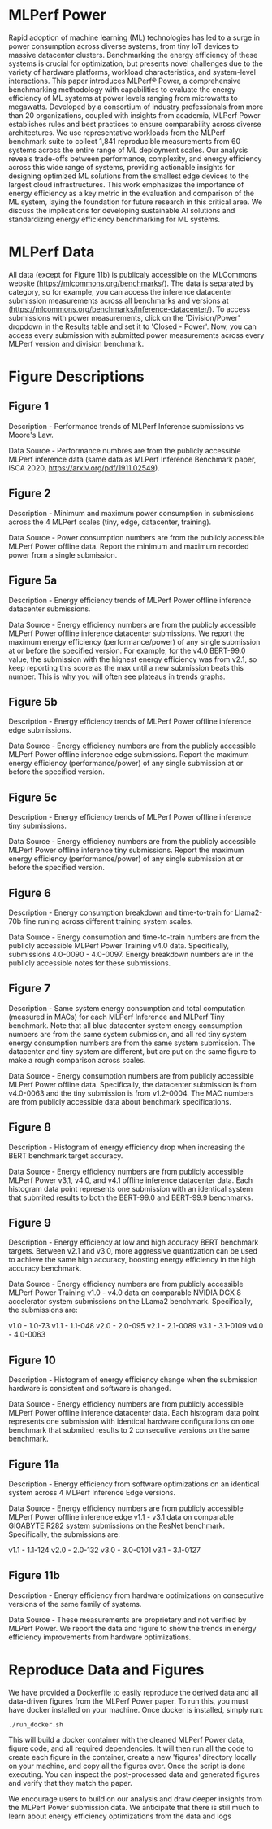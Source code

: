# MLPerf Power

Rapid adoption of machine learning (ML) technologies has led to a surge in power consumption across diverse systems, from tiny IoT devices to massive datacenter clusters. Benchmarking the energy efficiency of these systems is crucial for optimization, but presents novel challenges due to the variety of hardware platforms, workload characteristics, and system-level interactions. This paper introduces MLPerf® Power, a comprehensive benchmarking methodology with capabilities to evaluate the energy efficiency of ML systems at power levels ranging from microwatts to megawatts. Developed by a consortium of industry professionals from more than 20 organizations, coupled with insights from academia, MLPerf Power establishes rules and best practices to ensure comparability across diverse architectures. We use representative workloads from the MLPerf benchmark suite to collect 1,841 reproducible measurements from 60 systems across the entire range of ML deployment scales. Our analysis reveals trade-offs between performance, complexity, and energy efficiency across this wide range of systems, providing actionable insights for designing optimized ML solutions from the smallest edge devices to the largest cloud infrastructures. This work emphasizes the importance of energy efficiency as a key metric in the evaluation and comparison of the ML system, laying the foundation for future research in this critical area. We discuss the implications for developing sustainable AI solutions and standardizing energy efficiency benchmarking for ML systems.

# MLPerf Data

All data (except for Figure 11b) is publicaly accessible on the MLCommons website (https://mlcommons.org/benchmarks/). The data is separated by category, so for example, you can access the inference datacenter submission measurements across all benchmarks and versions at (https://mlcommons.org/benchmarks/inference-datacenter/). To access submissions with power measurements, click on the 'Division/Power' dropdown in the Results table and set it to 'Closed - Power'. Now, you can access every submission with submitted power measurements across every MLPerf version and division benchmark. 

# Figure Descriptions

## Figure 1

Description - Performance trends of MLPerf Inference submissions vs Moore's Law.

Data Source - Performance numbres are from the publicly accessible MLPerf inference data (same data as MLPerf Inference Benchmark paper, ISCA 2020, https://arxiv.org/pdf/1911.02549).

## Figure 2

Description - Minimum and maximum power consumption in submissions across the 4 MLPerf scales (tiny, edge, datacenter, training).

Data Source - Power consumption numbers are from the publicly accessible MLPerf Power offline data. Report the minimum and maximum recorded power from a single submission.

## Figure 5a

Description - Energy efficiency trends of MLPerf Power offline inference datacenter submissions.

Data Source - Energy efficiency numbers are from the publicly accessible MLPerf Power offline inference datacenter submissions. We report the maximum energy efficiency (performance/power) of any single submission at or before the specified version. For example, for the v4.0 BERT-99.0 value, the submission with the highest energy efficiency was from v2.1, so keep reporting this score as the max until a new submission beats this number. This is why you will often see plateaus in trends graphs.

## Figure 5b

Description - Energy efficiency trends of MLPerf Power offline inference edge submissions.

Data Source - Energy efficiency numbers are from the publicly accessible MLPerf Power offline inference edge submissions. Report the maximum energy efficiency (performance/power) of any single submission at or before the specified version. 

## Figure 5c

Description - Energy efficiency trends of MLPerf Power offline inference tiny submissions.

Data Source - Energy efficiency numbers are from the publicly accessible MLPerf Power offline inference tiny submissions. Report the maximum energy efficiency (performance/power) of any single submission at or before the specified version. 

## Figure 6

Description - Energy consumption breakdown and time-to-train for Llama2-70b fine runing across different training system scales.

Data Source - Energy consumption and time-to-train numbers are from the publicly accessible MLPerf Power Training v4.0 data. Specifically, submissions 4.0-0090 - 4.0-0097. Energy breakdown numbers are in the publicly accessible notes for these submissions.

## Figure 7

Description - Same system energy consumption and total computation (measured in MACs) for each MLPerf Inference and MLPerf Tiny benchmark. Note that all blue datacenter system energy consumption numbers are from the same system submission, and all red tiny system energy consumption numbers are from the same system submission. The datacenter and tiny system are different, but are put on the same figure to make a rough comparison across scales.

Data Source - Energy consumption numbers are from publicly accessible MLPerf Power offline data. Specifically, the datacenter submission is from v4.0-0063 and the tiny submission is from v1.2-0004. The MAC numbers are from publicly accessible data about benchmark specifications.

## Figure 8

Description - Histogram of energy efficiency drop when increasing the BERT benchmark target accuracy.

Data Source - Energy efficiency numbers are from publicly accessible MLPerf Power v3,1, v4.0, and v4.1 offline inference datacenter data. Each histogram data point represents one submission with an identical system that submited results to both the BERT-99.0 and BERT-99.9 benchmarks.

## Figure 9

Description - Energy efficiency at low and high accuracy BERT benchmark targets. Between v2.1 and v3.0, more aggressive quantization can be used to achieve the same high accuracy, boosting energy efficiency in the high accuracy benchmark.

Data Source - Energy efficiency numbers are from publicly accessible MLPerf Power Training v1.0 - v4.0 data on comparable NVIDIA DGX 8 accelerator system submissions on the LLama2 benchmark. Specifically, the submissions are:

v1.0 - 1.0-73
v1.1 - 1.1-048
v2.0 - 2.0-095
v2.1 - 2.1-0089
v3.1 - 3.1-0109
v4.0 - 4.0-0063

## Figure 10

Description - Histogram of energy efficiency change when the submission hardware is consistent and software is changed.

Data Source - Energy efficiency numbers are from publicly accessible MLPerf Power offline inference datacenter data. Each histogram data point represents one submission with identical hardware configurations on one benchmark that submited results to 2 consecutive versions on the same benchmark.

## Figure 11a

Description - Energy efficiency from software optimizations on an identical system across 4 MLPerf Inference Edge versions.

Data Source - Energy efficiency numbers are from publicly accessible MLPerf Power offline inference edge v1.1 - v3.1 data on comparable GIGABYTE R282 system submissions on the ResNet benchmark. Specifically, the submissions are:

v1.1 - 1.1-124
v2.0 - 2.0-132
v3.0 - 3.0-0101
v3.1 - 3.1-0127

## Figure 11b

Description - Energy efficiency from hardware optimizations on consecutive versions of the same family of systems.

Data Source - These measurements are proprietary and not verified by MLPerf Power. We report the data and figure to show the trends in energy efficiency improvements from hardware optimizations.

# Reproduce Data and Figures

We have provided a Dockerfile to easily reproduce the derived data and all data-driven figures from the MLPerf Power paper. To run this, you must have docker installed on your machine. Once docker is installed, simply run:

```
./run_docker.sh
```

This will build a docker container with the cleaned MLPerf Power data, figure code, and all required dependencies. It will then run all the code to create each figure in the container, create a new 'figures' directory locally on your machine, and copy all the figures over. Once the script is done executing. You can inspect the post-processed data and generated figures and verify that they match the paper. 

We encourage users to build on our analysis and draw deeper insights from the MLPerf Power submission data. We anticipate that there is still much to learn about energy efficiency optimizations from the data and logs